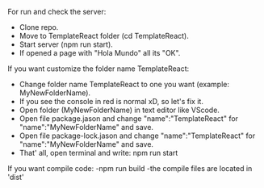 For run and check the server:
- Clone repo.
- Move to TemplateReact folder (cd TemplateReact).
- Start server (npm run start).
- If opened a page with "Hola Mundo" all its "OK".


If you want customize the folder name TemplateReact:
- Change folder name TemplateReact to one you want (example: MyNewFolderName).
- If you see the console in red is normal xD, so let's fix it.
- Open folder (MyNewFolderName) in text editor like VScode.
- Open file package.jason and change "name":"TemplateReact" for "name":"MyNewFolderName" and save.
- Open file package-lock.jason and change "name":"TemplateReact" for "name":"MyNewFolderName" and save.
- That' all, open terminal and write: npm run start

If you want compile code:
-npm run build
-the compile files are located in 'dist'
